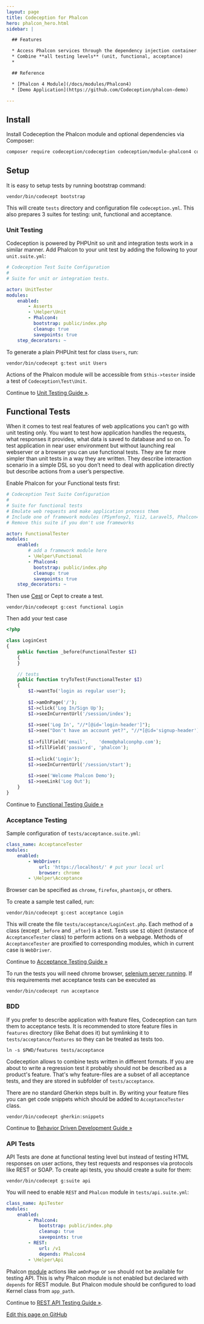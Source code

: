 ```yaml
---
layout: page
title: Codeception for Phalcon
hero: phalcon_hero.html
sidebar: |

  ## Features

  * Access Phalcon services through the dependency injection container: `$I->grabService(...)`
  * Combine **all testing levels** (unit, functional, acceptance)
  * 

  ## Reference

  * [Phalcon 4 Module](/docs/modules/Phalcon4)
  * [Demo Application](https://github.com/Codeception/phalcon-demo)

---
```


## Install

Install Codeception the Phalcon module and optional dependencies via Composer:

```bash
composer require codeception/codeception codeception/module-phalcon4 codeception/module-phpbrowser codeception/module-asserts --dev
```

## Setup

It is easy to setup tests by running bootstrap command:

```
vendor/bin/codecept bootstrap
```

This will create `tests` directory and configuration file `codeception.yml`. This also prepares 3 suites for testing: unit, functional and acceptance.

### Unit Testing

Codeception is powered by PHPUnit so unit and integration tests work in a similar manner. Add Phalcon to your unit test by adding the following to your `unit.suite.yml`:
```yaml
# Codeception Test Suite Configuration
#
# Suite for unit or integration tests.

actor: UnitTester
modules:
    enabled:
        - Asserts
        - \Helper\Unit
        - Phalcon4:
          bootstrap: public/index.php
          cleanup: true
          savepoints: true
    step_decorators: ~
```

To generate a plain PHPUnit test for class `Users`, run:

```
vendor/bin/codecept g:test unit Users
```

Actions of the Phalcon module will be accessible from `$this->tester` inside a test of `Codeception\Test\Unit`.

<div class="alert alert-warning">
  <span class="glyphicon glyphicon-info-sign" aria-hidden="true"></span>
  Continue to <a href="http://codeception.com/docs/05-UnitTests">Unit Testing Guide &raquo;</a>.
</div>

## Functional Tests

When it comes to test real features of web applications you can’t go with unit testing only. You want to test how application handles the requests, what responses it provides, what data is saved to database and so on. To test application in near user environment but without launching real webserver or a browser you can use functional tests. They are far more simpler than unit tests in a way they are written. They describe interaction scenario in a simple DSL so you don’t need to deal with application directly but describe actions from a user’s perspective.

Enable Phalcon for your Functional tests first:

```yaml
# Codeception Test Suite Configuration
#
# Suite for functional tests
# Emulate web requests and make application process them
# Include one of framework modules (PSymfony2, Yii2, Laravel5, Phalcon4) to use it
# Remove this suite if you don't use frameworks

actor: FunctionalTester
modules:
    enabled:
        # add a framework module here
        - \Helper\Functional
        - Phalcon4:
          bootstrap: public/index.php
          cleanup: true
          savepoints: true
    step_decorators: ~        
```

Then use [Cest](https://codeception.com/docs/07-AdvancedUsage) or Cept to create a test.
```
vendor/bin/codecept g:cest functional Login
```
Then add your test case
```php
<?php 

class LoginCest
{
    public function _before(FunctionalTester $I)
    {
    }

    // tests
    public function tryToTest(FunctionalTester $I)
    {
        $I->wantTo('login as regular user');
        
        $I->amOnPage('/');
        $I->click('Log In/Sign Up');
        $I->seeInCurrentUrl('/session/index');
        
        $I->see('Log In', "//*[@id='login-header']");
        $I->see("Don't have an account yet?", "//*[@id='signup-header']");
        
        $I->fillField('email',    'demo@phalconphp.com');
        $I->fillField('password', 'phalcon');
        
        $I->click('Login');
        $I->seeInCurrentUrl('/session/start');
        
        $I->see('Welcome Phalcon Demo');
        $I->seeLink('Log Out');
    }
}
```

<div class="alert alert-warning">
  <span class="glyphicon glyphicon-info-sign" aria-hidden="true"></span>
  Continue to <a href="http://codeception.com/docs/04-FunctionalTests">Functional Testing Guide &raquo;</a>
</div>

### Acceptance Testing

Sample configuration of `tests/acceptance.suite.yml`:

```yaml
class_name: AcceptanceTester
modules:
    enabled:
        - WebDriver:
            url: 'https://localhost/' # put your local url
            browser: chrome
        - \Helper\Acceptance            
```

Browser can be specified as `chrome`, `firefox`, `phantomjs`, or others. 

To create a sample test called, run:

```
vendor/bin/codecept g:cest acceptance Login
```

This will create the file `tests/acceptance/LoginCest.php`. Each method of a class (except `_before` and `_after`) is a test. Tests use `$I` object (instance of `AcceptanceTester` class) to perform actions on a webpage. Methods of `AcceptanceTester` are proxified to corresponding modules, which in current case is `WebDriver`. 

<div class="alert alert-warning">
  <span class="glyphicon glyphicon-info-sign" aria-hidden="true"></span>
  Continue to <a href="http://codeception.com/docs/03-AcceptanceTests">Acceptance Testing Guide &raquo;</a>
</div>

To run the tests you will need chrome browser, [selenium server running](http://codeception.com/docs/modules/WebDriver#Selenium). If this requirements met acceptance tests can be executed as

```
vendor/bin/codecept run acceptance
```

### BDD

If you prefer to describe application with feature files, Codeception can turn them to acceptance tests. It is recommended to store feature files in `features` directory (like Behat does it) but symlinking it to `tests/acceptance/features` so they can be treated as tests too. 

```
ln -s $PWD/features tests/acceptance
```

Codeception allows to combine tests written in different formats. If you are about to write a regression test it probably should not be described as a product's feature. That's why feature-files are a subset of all acceptance tests, and they are stored in subfolder of `tests/acceptance`. 

There are no standard Gherkin steps built in. By writing your feature files you can get code snippets which should be added to `AcceptanceTester` class. 

```
vendor/bin/codecept gherkin:snippets
```

<div class="alert alert-warning">
  <span class="glyphicon glyphicon-info-sign" aria-hidden="true"></span>
  Continue to <a href="http://codeception.com/docs/07-BDD">Behavior Driven Development Guide &raquo;</a>
</div>

### API Tests

API Tests are done at functional testing level but instead of testing HTML responses on user actions, they test requests and responses via protocols like REST or SOAP. To create api tests, you should create a suite for them:

```
vendor/bin/codecept g:suite api
```

You will need to enable `REST` and `Phalcon` module in `tests/api.suite.yml`:

```yaml
class_name: ApiTester
modules:
    enabled:
        - Phalcon4:
            bootstrap: public/index.php
            cleanup: true
            savepoints: true
        - REST:
            url: /v1
            depends: Phalcon4
        - \Helper\Api
```

Phalcon [module](/docs/modules/Phalcon4) actions like `amOnPage` or `see` should not be available for testing API. This is why Phalcon module is not enabled but declared with `depends` for REST module. But Phalcon module should be configured to load Kernel class from `app_path`.


<div class="alert alert-warning">
  <span class="glyphicon glyphicon-info-sign" aria-hidden="true"></span>
  Continue to <a href="http://codeception.com/docs/10-APITesting#REST-API">REST API Testing Guide &raquo;</a>.
</div>

[Edit this page on GitHub](https://github.com/Codeception/codeception.github.com/blob/master/for/phalcon.md)
